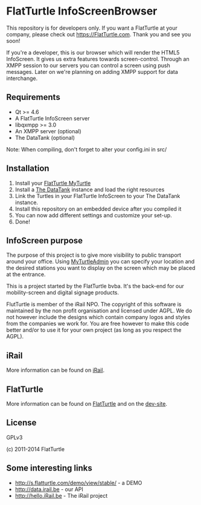 FlatTurtle InfoScreenBrowser
============================

This repository is for developers only. If you want a FlatTurtle at your company, please check out https://FlatTurtle.com. Thank you and see you soon!

If you're a developer, this is our browser which will render the HTML5 InfoScreen. It gives us extra features towards screen-control. Through an XMPP session to our servers you can control a screen using push messages. Later on we're planning on adding XMPP support for data interchange.

Requirements
------------

- Qt >= 4.6
- A FlatTurtle InfoScreen server
- libqxmpp >= 3.0
- An XMPP server (optional)
- The DataTank (optional)

Note: When compiling, don't forget to alter your config.ini in src/

Installation
------------

1. Install your [FlatTurtle MyTurtle](https://github.com/FlatTurtle/MyTurtle)
2. Install a [The DataTank](https://github.com/iRail/The-DataTank) instance and load the right resources
3. Link the Turtles in your FlatTurtle InfoScreen to your The DataTank instance.
4. Install this repository on an embedded device after you compiled it
5. You can now add different settings and customize your set-up.
6. Done!

InfoScreen purpose
------------------

The purpose of this project is to give more visibility to public transport around your office. Using [MyTurtleAdmin](https://github.com/FlatTurtle/MyTurtleAdmin) you can specify your location and the desired stations you want to display on the screen which may be placed at the entrance.

This is a project started by the FlatTurtle bvba. It's the back-end for our mobility-screen and digital signage products. 

FlutTurtle is member of the iRail NPO. The copyright of this software is maintained by the non profit organisation and licensed under AGPL. We do not however include the designs which contain company logos and styles from the companies we work for. You are free however to make this code better and/or to use it for your own project (as long as you respect the AGPL).

iRail
-----

More information can be found on [iRail](https://hello.irail.be/).

FlatTurtle
----------

More information can be found on [FlatTurtle](https://FlatTurtle.com/) and on the [dev-site](http://dev.flatturtle.com/).

License
-------

GPLv3

(c) 2011-2014 FlatTurtle

Some interesting links
-----------------------
* http://s.flatturtle.com/demo/view/stable/ - a DEMO
* http://data.irail.be - our API
* http://hello.iRail.be - The iRail project



